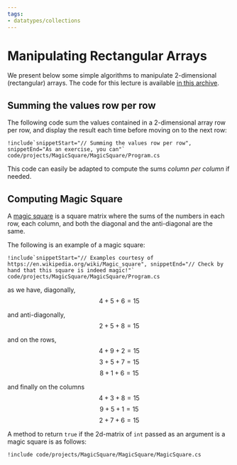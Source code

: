 ```yaml
---
tags:
- datatypes/collections
---
```


# Manipulating Rectangular Arrays

We present below some simple algorithms to manipulate 2-dimensional (rectangular) arrays.
The code for this lecture is available [in this archive](./code/projects/MagicSquare.zip).


## Summing the values row per row

The following code sum the values contained in a 2-dimensional array row per row, and display the result each time before moving on to the next row:

```
!include`snippetStart="// Summing the values row per row", snippetEnd="As an exercise, you can"` code/projects/MagicSquare/MagicSquare/Program.cs
```

This code can easily be adapted to compute the sums _column per column_ if needed.

## Computing Magic Square

A [magic square](https://en.wikipedia.org/wiki/Magic_square) is a square matrix where the sums of the numbers in each row, each column, and both the diagonal and the anti-diagonal are the same.

The following is an example of a magic square:

```
!include`snippetStart="// Examples courtesy of https://en.wikipedia.org/wiki/Magic_square", snippetEnd="// Check by hand that this square is indeed magic!"` code/projects/MagicSquare/MagicSquare/Program.cs
```

as we have, diagonally,
$$4+5+6=15$$

and anti-diagonally,
$$2+5+8=15$$

and on the rows,
$$4+9+2=15$$
$$3+5+7=15$$
$$8+1+6=15$$

and finally on the columns
$$4+3+8=15$$
$$9+5+1=15$$
$$2+7+6=15$$

A method to return `true` if the 2d-matrix of `int` passed as an argument is a magic square is as follows:

```
!include code/projects/MagicSquare/MagicSquare/MagicSquare.cs
```

